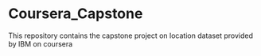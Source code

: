 # Coursera_Capstone
This repository contains the capstone project on location dataset provided by IBM on coursera
